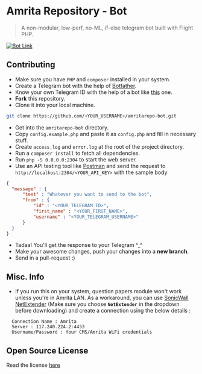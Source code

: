 # Amrita Repository - Bot
> A non-modular, low-perf, no-ML, if-else telegram bot built with Flight PHP.

[![Bot Link](https://img.shields.io/badge/Telegram-@amrepobot-333e5c)](https://t.me/amrepobot) 

## Contributing
- Make sure you have `PHP` and `composer` installed in your system.
- Create a Telegram bot with the help of [Botfather](https://t.me/botfather).
- Know your own Telegram ID with the help of a bot like [this](https://t.me/chatid_echo_bot) one.
- **Fork** this repository.
- Clone it into your local machine.
```bash
git clone https://github.com/<YOUR_USERNAME>/amritarepo-bot.git
```
- Get into the `amritarepo-bot` directory.
- Copy `config.example.php` and paste it as `config.php` and fill in necessary stuff.
- Create `access.log` and `error.log` at the root of the project directory.
- Run a `composer install` to fetch all dependencies.
- Run `php -S 0.0.0.0:2304` to start the web server.
- Use an API testing tool like [Postman](https://postman.com) and send the request to `http://localhost:2304/<YOUR_API_KEY>` with the sample body 
```json
{
  "message" : {
      "text" : "Whatever you want to send to the bot",
      "from" : {
          "id" : "<YOUR_TELEGRAM_ID>",
          "first_name" : "<YOUR_FIRST_NAME>",
          "username" : "<YOUR_TELEGRAM_USERNAME>"
      }
  }
}
```
- Tadaa! You'll get the response to your Telegram ^_^
- Make your awesome changes, push your changes into a **new branch**.
- Send in a pull-request :)

## Misc. Info
- If you run this on your system, question papers module won't work unless you're in Amrita LAN. As a workaround, you can use [SonicWall NetExtender](https://www.mysonicwall.com/muir/freedownloads) (Make sure you choose **`NetExtender`** in the dropdown before downloading) and create a connection using the below details :
```
  Connection Name : Amrita
  Server : 117.240.224.2:4433
  Username/Password : Your CMS/Amrita WiFi credentials
```

## Open Source License
Read the license [here](LICENSE)
